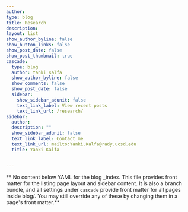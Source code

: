 ```yaml
---
author:
type: blog
title: Research
description: 
layout: list
show_author_byline: false
show_button_links: false
show_post_date: false
show_post_thumbnail: true
cascade:
  type: blog
  author: Yanki Kalfa
  show_author_byline: false
  show_comments: false
  show_post_date: false
  sidebar:
    show_sidebar_adunit: false
    text_link_label: View recent posts
    text_link_url: /research/
sidebar:
  author:
  description: ""
  show_sidebar_adunit: false
  text_link_label: Contact me
  text_link_url: mailto:Yanki.Kalfa@rady.ucsd.edu
  title: Yanki Kalfa


---
```


** No content below YAML for the blog _index. This file provides front matter for the listing page layout and sidebar content. It is also a branch bundle, and all settings under `cascade` provide front matter for all pages inside blog/. You may still override any of these by changing them in a page's front matter.**
